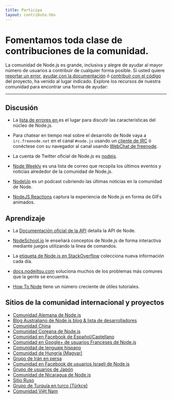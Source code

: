 ```yaml
---
title: Participa
layout: contribute.hbs
---
```


# Fomentamos toda clase de contribuciones de la comunidad.

La comunidad de Node.js es grande, inclusiva y alegre de ayudar al mayor número de usuarios
a contribuir de cualquier forma posible. Si usted quiere [reportar un error](https://github.com/nodejs/node/issues),
[ayudar con la documentación](/en/get-involved/contribute/) ó [contribuir con el código](/en/get-involved/development/) del proyecto, ha venido al lugar indicado. Explore los recursos de nuestra comunidad para encontrar una forma de ayudar:

<hr>

## Discusión

- La [lista de errores en ](https://github.com/nodejs/node/issues) es el lugar para discutir las características del núcleo de Node.js.

- Para chatear en tiempo real sobre el desarrollo de Node vaya a `irc.freenode.net` en el canal `#node.js` usando un [cliente de IRC](http://es.wikipedia.org/wiki/Anexo:Clientes_IRC) ó conéctese con su navegador al canal usando [WebChat de freenode](http://webchat.freenode.net/?channels=node.js).

- La cuenta de Twitter oficial de Node.js es [nodejs](https://twitter.com/nodejs).

- [Node Weekly](http://nodeweekly.com) es una lista de correo que recopila los últimos eventos y noticias alrededor de la comunidad de Node.js.

- [NodeUp](http://nodeup.com) es un podcast cubriendo las últimas noticias en la comunidad de Node.

- [NodeJS Reactions](http://nodejsreactions.tumblr.com) captura la experiencia de Node.js en forma de GIFs animados.


## Aprendizaje

- La [Documentación oficial de la API](/api) detalla la API de Node.

- [NodeSchool.io](http://nodeschool.io) le enseñará conceptos de Node.js de forma interactiva mediante juegos utilizando la línea de comandos.

- La [etiqueta de Node.js en StackOverflow](http://stackoverflow.com/questions/tagged/node.js) colecciona nueva información cada día.

- [docs.nodejitsu.com](http://docs.nodejitsu.com/) soluciona muchos de los problemas más comunes que la gente se encuentra.

- [How To Node](http://howtonode.org/) tiene un número creciente de útiles tutoriales.


## Sitios de la comunidad internacional y proyectos

- [Comunidad Alemana de Node.js](http://nodecode.de)
- [Blog Australiano de Node.js blog &amp; lista de desarrolladores](http://nodejs.org.au/)
- [Comunidad China](http://cnodejs.org)
- [Comunidad Coreana de Node.js](http://nodejs.github.io/nodejs-ko/)
- [Comunidad en Facebook de Español/Castellano](https://www.facebook.com/groups/node.es/)
- [Comunidad en Google+ de usuarios Franceses de Node.js](https://plus.google.com/communities/113346206415381691435)
- [Comunidad de lenguaje hispano](http://nodehispano.com)
- [Comunidad de Hungría (Magyar)](http://nodehun.blogspot.com/)
- [Grupo de Irán en persa](http://nodejs.ir)
- [Comunidad en Facebook de usuarios Israelí de Node.js](https://www.facebook.com/groups/node.il/)
- [Grupo de usuarios de Japón](http://nodejs.jp/)
- [Comunidad de Nicaragua de Node.js](http://nodenica.com/)
- [Sitio Ruso](http://node-center.ru/)
- [Grupo de Turquía en turco (Türkçe)](http://node.ist/)
- [Comunidad Việt Nam](http://nodejs.vn)

